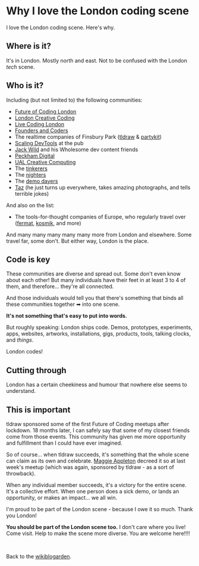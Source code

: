 # Why I love the London coding scene

I love the London coding scene. Here's why.

## Where is it?

It's in London. Mostly north and east. Not to be confused with the London _tech_ scene.

## Who is it?

Including (but not limited to) the following communities:

- [Future of Coding London](https://lu.ma/foclondon)
- [London Creative Coding](https://www.meetup.com/london-creative-coding/)
- [Live Coding London](https://discord.com/invite/RgWgmbGau6)
- [Founders and Coders](https://www.foundersandcoders.com/)
- The realtime companies of Finsbury Park ([tldraw](https://tldraw.com) & [partykit](https://www.partykit.io/))
- [Scaling DevTools](https://podcast.scalingdevtools.com/) at the pub
- [Jack Wild](https://www.isjackwild.com/) and his Wholesome dev content friends
- [Peckham Digital](https://www.peckhamdigital.org/)
- [UAL Creative Computing](https://www.arts.ac.uk/creative-computing-institute)
- The [tinkerers](https://london.tinkerer.ai/)
- The [nighters](https://events.next47.com/next47/rsvp/register?e=ai-night-london-hosted-by-next-47-x-incident-io)
- The [demo dayers](https://lu.ma/ai-demo-days)
- [Taz](https://twitter.com/tazsingh) (he just turns up everywhere, takes amazing photographs, and tells terrible jokes)

And also on the list:

- The tools-for-thought companies of Europe, who regularly travel over ([fermat](https://fermat.app), [kosmik](https://www.kosmik.app/), and more)

And many many many many many more from London and elsewhere. Some travel far, some don't. But either way, London is the place.

## Code is key

These communities are diverse and spread out. Some don't even know about each other! But many individuals have their feet in at least 3 to 4 of them, and therefore... they're all connected.

And those individuals would tell you that there's something that binds all these communities together ➡ into one scene.

**It's not something that's easy to put into words.**

But roughly speaking: London ships code. Demos, prototypes, experiments, apps, websites, artworks, installations, gigs, products, tools, talking clocks, and _things_.

London codes!

## Cutting through

London has a certain cheekiness and humour that nowhere else seems to understand.

## This is important

tldraw sponsored some of the first Future of Coding meetups after lockdown. 18 months later, I can safely say that some of my closest friends come from those events. This community has given me more opportunity and fulfillment than I could have ever imagined.

So of course... when tldraw succeeds, it's something that the whole scene can claim as its own and celebrate. [Maggie Appleton](https://maggieappleton.com/) decreed it so at last week's meetup (which was again, sponsored by tldraw - as a sort of throwback).

When any individual member succeeds, it's a victory for the entire scene. It's a collective effort. When one person does a sick demo, or lands an opportunity, or makes an impact... we all win.

I'm proud to be part of the London scene - because I owe it so much. Thank you London!

**You should be part of the London scene too.** I don't care where you live! Come visit. Help to make the scene more diverse. You are welcome here!!!!

<br>

Back to the [wikiblogarden](/wikiblogarden).
